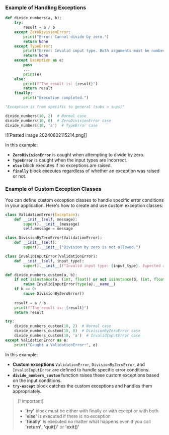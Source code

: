 ### Example of Handling Exceptions

```python
def divide_numbers(a, b):
    try:
        result = a / b
    except ZeroDivisionError:
        print("Error: Cannot divide by zero.")
        return None
    except TypeError:
        print("Error: Invalid input type. Both arguments must be numbers.")
        return None
    except Exception as e:
	    pass
	    ...
	    print(e)
    else:
        print(f"The result is: {result}")
        return result
    finally:
        print("Execution completed.")

"Exception is from specific to general (subs > sups)"

divide_numbers(10, 2)  # Normal case
divide_numbers(10, 0)  # ZeroDivisionError case
divide_numbers(10, 'a')  # TypeError case
```

![[Pasted image 20240802115214.png]]

In this example:
- **`ZeroDivisionError`** is caught when attempting to divide by zero.
- **`TypeError`** is caught when the input types are incorrect.
- **`else`** block executes if no exceptions are raised.
- **`finally`** block executes regardless of whether an exception was raised or not.

### Example of Custom Exception Classes

You can define custom exception classes to handle specific error conditions in your application. Here's how to create and use custom exception classes:

```python
class ValidationError(Exception):
    def __init__(self, message):
        super().__init__(message)
        self.message = message

class DivisionByZeroError(ValidationError):
    def __init__(self):
        super().__init__("Division by zero is not allowed.")

class InvalidInputError(ValidationError):
    def __init__(self, input_type):
        super().__init__(f"Invalid input type: {input_type}. Expected a number.")

def divide_numbers_custom(a, b):
    if not isinstance(a, (int, float)) or not isinstance(b, (int, float)):
        raise InvalidInputError(type(a).__name__)
    if b == 0:
        raise DivisionByZeroError()
    
    result = a / b
    print(f"The result is: {result}")
    return result

try:
    divide_numbers_custom(10, 2)  # Normal case
    divide_numbers_custom(10, 0)  # DivisionByZeroError case
    divide_numbers_custom(10, 'a')  # InvalidInputError case
except ValidationError as e:
    print("Caught a ValidationError:", e)
```

In this example:
- **Custom exceptions** `ValidationError`, `DivisionByZeroError`, and `InvalidInputError` are defined to handle specific error conditions.
- **`divide_numbers_custom`** function raises these custom exceptions based on the input conditions.
- **`try-except`** block catches the custom exceptions and handles them appropriately.

> [! important]
> - **'try'** block must be either with finally or with except or with both
> - **'else'** is executed if there is no exception
> - **'finally'** is executed no matter what happens even if you call **'return'**, **'quit()'** or **'exit()'** 
